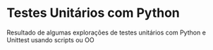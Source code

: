# Testes Unitários com Python
Resultado de algumas explorações de testes unitários com Python e Unittest usando scripts ou OO
